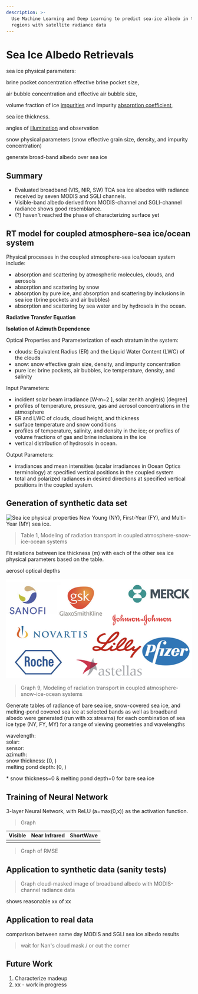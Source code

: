```yaml
---
description: >-
  Use Machine Learning and Deep Learning to predict sea-ice albedo in the polar
  regions with satellite radiance data
---
```


# Sea Ice Albedo Retrievals

sea ice physical parameters: 

brine pocket concentration effective brine pocket size, 

air bubble concentration and effective air bubble size, 

volume fraction of ice [impurities](https://www.sciencedirect.com/topics/physics-and-astronomy/impurities) and impurity [absorption coefficient](https://www.sciencedirect.com/topics/physics-and-astronomy/absorptivity),  

sea ice thickness.

angles of [illumination](https://www.sciencedirect.com/topics/chemistry/illumination) and observation





snow physical parameters \(snow effective grain size, density, and impurity concentration\)



generate broad-band albedo over sea ice

## Summary

* Evaluated broadband \(VIS, NIR, SW\) TOA sea ice albedos with radiance received by seven MODIS and SGLI channels.
* Visible-band albedo derived from MODIS-channel and SGLI-channel radiance shows good resemblance. 
* \(?\) haven't reached the phase of characterizing surface yet 

## RT model for coupled atmosphere-sea ice/ocean system

Physical processes in the coupled atmosphere-sea ice/ocean system include:

* absorption and scattering by atmospheric molecules, clouds, and aerosols
* absorption and scattering by snow
* absorption by pure ice, and absorption and scattering by inclusions in sea ice \(brine pockets and air bubbles\)
* absorption and scattering by sea water and by hydrosols in the ocean.

**Radiative Transfer Equation**

**Isolation of Azimuth Dependence**

Optical Properties and Parameterization of each stratum in the system:

* clouds: Equivalent Radius \(ER\) and the Liquid Water Content \(LWC\) of the clouds  
* snow: snow effective grain size, density, and impurity concentration
* pure ice: brine pockets, air bubbles, ice temperature, density, and salinity 

Input Parameters:

* incident solar beam irradiance \[W·m−2 \], solar zenith angle\(s\) \[degree\]
* profiles of temperature, pressure, gas and aerosol concentrations in the atmosphere
* ER and LWC of clouds, cloud height, and thickness
* surface temperature and snow conditions
* profiles of temperature, salinity, and density in the ice; or profiles of volume fractions of gas and brine inclusions in the ice
* vertical distribution of hydrosols in ocean.

Output Parameters:

* irradiances and mean intensities \(scalar irradiances in Ocean Optics terminology\) at specified vertical positions in the coupled system
* total and polarized radiances in desired directions at specified vertical positions in the coupled system.

## Generation of synthetic data set

![Sea ice physical properties New Young \(NY\), First-Year \(FY\), and Multi-Year \(MY\) sea ice.](https://cdn.mathpix.com/snip/images/v9XMEDWr6v5Bi48phU5SOShg9pEZuGHdjm8WWy7Tg0A.original.fullsize.png)

> Table 1, Modeling of radiation transport in coupled atmosphere-snow-ice-ocean systems

Fit relations between ice thickness \(m\) with each of the other sea ice physical parameters based on the table. 

  
aerosol optical depths

![Comparison of ISIOP ISBRDF derived sea ice spectral albedos for New Young \(NY\), First-Year \(FY\)  ice for several ice thicknesses with observed spectral albedos.](.gitbook/assets/image%20%2866%29.png)

> Graph 9, Modeling of radiation transport in coupled atmosphere-snow-ice-ocean systems

Generate tables of radiance of bare sea ice, snow-covered sea ice, and melting-pond covered sea ice at selected bands as well as broadband albedo were generated \(run with xx streams\) for each combination of sea ice type \(NY, FY, MY\) for a range of viewing geometries and wavelengths

wavelength:  
solar:  
sensor:  
azimuth:  
snow thickness: \[0, \)  
melting pond depth: \[0, \)   
  
\* snow thickness=0 & melting pond depth=0 for bare sea ice  
  


## Training of Neural Network

3-layer Neural Network, with ReLU \(a=max\(0,x\)\) as the activation function.

> Graph

| Visible | Near Infrared | ShortWave |
| :--- | :--- | :--- |
|  |  |  |

> Graph of RMSE

## Application to synthetic data \(sanity tests\) 

> Graph cloud-masked image of broadband albedo with MODIS-channel radiance data

shows reasonable xx of xx 

## Application to real data

comparison between same day MODIS and SGLI sea ice albedo results

> wait for Nan's cloud mask / or cut the corner

## Future Work

1. Characterize madeup  
2. xx - work in progress

